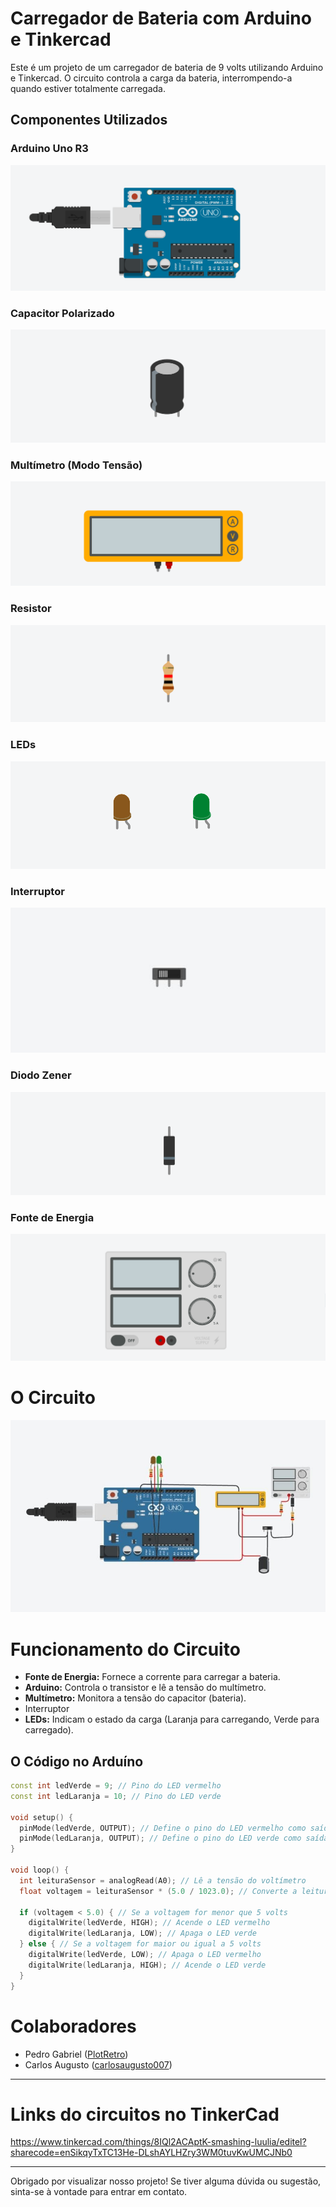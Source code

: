 # Carregador de Bateria com Arduino e Tinkercad
Este é um projeto de um carregador de bateria de 9 volts utilizando Arduino e Tinkercad. O circuito controla a carga da bateria, interrompendo-a quando estiver totalmente carregada.


## Componentes Utilizados

### Arduino Uno R3

![Arduino Uno R3](https://github.com/PlotRetro/Battery-Charger-Arduino/blob/main/assets/images/Arduino_Uno_R3.PNG)

### Capacitor Polarizado

![Capacitor Polarizado](https://github.com/PlotRetro/Battery-Charger-Arduino/blob/main/assets/images/Capacitor_Polarizado.PNG)

### Multímetro (Modo Tensão)

![Multímetro](https://github.com/PlotRetro/Battery-Charger-Arduino/blob/main/assets/images/Multimetro.PNG)

### Resistor

![Resistor](https://github.com/PlotRetro/Battery-Charger-Arduino/blob/main/assets/images/Resistor.PNG)

### LEDs

![LEDs](https://github.com/PlotRetro/Battery-Charger-Arduino/blob/main/assets/images/LEDs.PNG)

### Interruptor

![Interruptor](https://github.com/PlotRetro/Battery-Charger-Arduino/blob/main/assets/images/Interruptor.jpg)

### Diodo Zener

![Diodo Zener](https://github.com/PlotRetro/Battery-Charger-Arduino/blob/main/assets/images/Diodo_Zener.PNG)

### Fonte de Energia

![Fonte de Energia](https://github.com/PlotRetro/Battery-Charger-Arduino/blob/main/assets/images/Fonte_Energia.PNG)

# O Circuito

![Circuito](https://github.com/PlotRetro/Battery-Charger-Arduino/blob/main/assets/images/Circuito.jpg)


# Funcionamento do Circuito
- **Fonte de Energia:** Fornece a corrente para carregar a bateria.
- **Arduino:** Controla o transistor e lê a tensão do multímetro.
- **Multímetro:** Monitora a tensão do capacitor (bateria).
- Interruptor
- **LEDs:** Indicam o estado da carga (Laranja para carregando, Verde para carregado).

## O Código no Arduíno

```cpp
const int ledVerde = 9; // Pino do LED vermelho
const int ledLaranja = 10; // Pino do LED verde

void setup() {
  pinMode(ledVerde, OUTPUT); // Define o pino do LED vermelho como saída
  pinMode(ledLaranja, OUTPUT); // Define o pino do LED verde como saída
}

void loop() {
  int leituraSensor = analogRead(A0); // Lê a tensão do voltímetro
  float voltagem = leituraSensor * (5.0 / 1023.0); // Converte a leitura para volts

  if (voltagem < 5.0) { // Se a voltagem for menor que 5 volts
    digitalWrite(ledVerde, HIGH); // Acende o LED vermelho
    digitalWrite(ledLaranja, LOW); // Apaga o LED verde
  } else { // Se a voltagem for maior ou igual a 5 volts
    digitalWrite(ledVerde, LOW); // Apaga o LED vermelho
    digitalWrite(ledLaranja, HIGH); // Acende o LED verde
  }
}
```

# Colaboradores

- Pedro Gabriel ([PlotRetro](https://github.com/PlotRetro))
- Carlos Augusto ([carlosaugusto007](https://github.com/carlosaugusto007))

---
# Links do circuitos no TinkerCad 

https://www.tinkercad.com/things/8IQl2ACAptK-smashing-luulia/editel?sharecode=enSikqyTxTC13He-DLshAYLHZry3WM0tuvKwUMCJNb0

---

Obrigado por visualizar nosso projeto! Se tiver alguma dúvida ou sugestão, sinta-se à vontade para entrar em contato.

